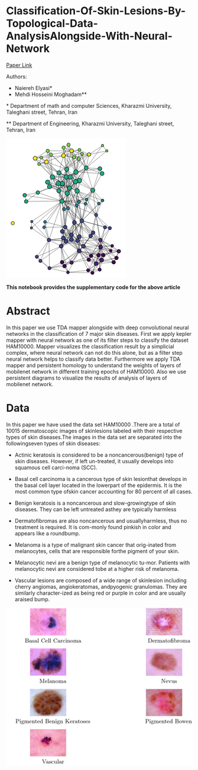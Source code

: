 # Classification-Of-Skin-Lesions-By-Topological-Data-AnalysisAlongside-With-Neural-Network

[Paper Link](https://www.techrxiv.org/articles/preprint/Classification_Of_Skin_Lesions_By_Topological_Data_Analysis_Alongside_With_Neural_Network/12628088)


Authors:
* Naiereh Elyasi*
* Mehdi Hosseini Moghadam**

\* Department of math and computer Sciences, Kharazmi University, Taleghani street, Tehran, Iran

** Department of Engineering, Kharazmi University, Taleghani street, Tehran, Iran

![TDA Result](./Image/Best.PNG?raw=true "Title")

**This notebook  provides the supplementary code for the above article**

# Abstract               

In this paper we use TDA mapper alongside with deep convolutional neural networks in the classification of 7 major skin diseases. First we apply kepler mapper with neural network as one of its filter steps to classify the dataset HAM10000. Mapper visualizes the classification result by a simplicial complex, where neural network can not do this alone, but as a filter step neural network helps to classify data better. Furthermore we apply TDA mapper and persistent homology to understand the weights of layers of mobilenet network in different training epochs of HAM10000. Also we use persistent diagrams to visualize the results of analysis of layers of mobilenet network.


# Data

In this paper we have used the data set HAM10000 .There are a total of 10015 dermatoscopic images of skinlesions labeled with their respective types of skin diseases.The images in the data set are separated into the followingseven types of skin diseases:

* Actinic keratosis is considered to be a noncancerous(benign) type of skin diseases. However, if left un-treated, it usually develops into squamous cell carci-noma (SCC).

* Basal cell carcinoma is a cancerous type of skin lesionthat develops in the basal cell layer located in the lowerpart of the epidermis. It is the most common type ofskin cancer accounting for 80 percent of all cases.

* Benign keratosis is a noncancerous and slow-growingtype of skin diseases. They can be left untreated asthey are typically harmless

* Dermatofibromas are also noncancerous and usuallyharmless, thus no treatment is required. It is com-monly found pinkish in color and appears like a roundbump.

* Melanoma is a type of malignant skin cancer that orig-inated from melanocytes, cells that are responsible forthe pigment of your skin.

* Melanocytic nevi are a benign type of melanocytic tu-mor. Patients with melanocytic nevi are considered tobe at a higher risk of melanoma.

* Vascular lesions are composed of a wide range of skinlesion including cherry angiomas, angiokeratomas, andpyogenic granulomas. They are similarly character-ized as being red or purple in color and are usually araised bump.

![Skin Cancers](./Image/lesions.png?raw=true "Title")

